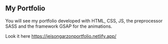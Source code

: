 ## My Portfolio

You will see my portfolio developed with HTML, CSS, JS, the preprocessor SASS and the framework GSAP for the animations.

Look it here https://jeisongarzonportfolio.netlify.app/
